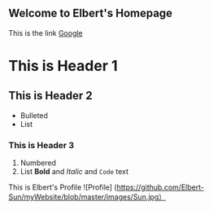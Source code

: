 ## Welcome to Elbert's Homepage

This is the link [Google](https://www.google.com)

# This is Header 1

## This is Header 2
- Bulleted
- List

### This is Header 3

1. Numbered
2. List
**Bold** and _Italic_ and `Code` text

This is Elbert's Profile
![Profile]
(https://github.com/Elbert-Sun/myWebsite/blob/master/images/Sun.jpg）
